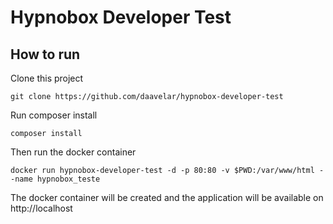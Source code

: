 # Hypnobox Developer Test

## How to run

Clone this project 

```
git clone https://github.com/daavelar/hypnobox-developer-test
```

Run composer install

```
composer install
```

Then run the docker container
```
docker run hypnobox-developer-test -d -p 80:80 -v $PWD:/var/www/html --name hypnobox_teste
```

The docker container will be created and the 
application will be available on http://localhost



